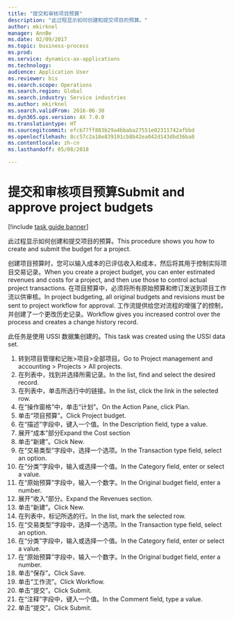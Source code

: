 ```yaml
--- 
title: "提交和审核项目预算"
description: "此过程显示如何创建和提交项目的预算。"
author: mkirknel
manager: AnnBe
ms.date: 02/09/2017
ms.topic: business-process
ms.prod: 
ms.service: dynamics-ax-applications
ms.technology: 
audience: Application User
ms.reviewer: bis
ms.search.scope: Operations
ms.search.region: Global
ms.search.industry: Service industries
ms.author: mkirknel
ms.search.validFrom: 2016-06-30
ms.dyn365.ops.version: AX 7.0.0
ms.translationtype: HT
ms.sourcegitcommit: efcb77ff883b29a4bbaba27551e02311742afbbd
ms.openlocfilehash: 8cc57c2a18e839191cb8b42ea042d143dbd36ba0
ms.contentlocale: zh-cn
ms.lasthandoff: 05/08/2018

---
```

# <a name="submit-and-approve-project-budgets"></a><span data-ttu-id="305b7-103">提交和审核项目预算</span><span class="sxs-lookup"><span data-stu-id="305b7-103">Submit and approve project budgets</span></span>

[!include [task guide banner](../../includes/task-guide-banner.md)]

<span data-ttu-id="305b7-104">此过程显示如何创建和提交项目的预算。</span><span class="sxs-lookup"><span data-stu-id="305b7-104">This procedure shows you how to create and submit the budget for a project.</span></span> 

<span data-ttu-id="305b7-105">创建项目预算时，您可以输入成本的已评估收入和成本，然后将其用于控制实际项目交易记录。</span><span class="sxs-lookup"><span data-stu-id="305b7-105">When you create a project budget, you can enter estimated revenues and costs for a project, and then use those to control actual project transactions.</span></span> <span data-ttu-id="305b7-106">在项目预算中，必须将所有原始预算和修订发送到项目工作流以供审核。</span><span class="sxs-lookup"><span data-stu-id="305b7-106">In project budgeting, all original budgets and revisions must be sent to project workflow for approval.</span></span> <span data-ttu-id="305b7-107">工作流提供给您对流程的增强了的控制，并创建了一个更改历史记录。</span><span class="sxs-lookup"><span data-stu-id="305b7-107">Workflow gives you increased control over the process and creates a change history record.</span></span>

<span data-ttu-id="305b7-108">此任务是使用 USSI 数据集创建的。</span><span class="sxs-lookup"><span data-stu-id="305b7-108">This task was created using the USSI data set.</span></span>

1. <span data-ttu-id="305b7-109">转到项目管理和记账>项目>全部项目。</span><span class="sxs-lookup"><span data-stu-id="305b7-109">Go to Project management and accounting > Projects > All projects.</span></span>
2. <span data-ttu-id="305b7-110">在列表中，找到并选择所需记录。</span><span class="sxs-lookup"><span data-stu-id="305b7-110">In the list, find and select the desired record.</span></span>
3. <span data-ttu-id="305b7-111">在列表中，单击所选行中的链接。</span><span class="sxs-lookup"><span data-stu-id="305b7-111">In the list, click the link in the selected row.</span></span>
4. <span data-ttu-id="305b7-112">在“操作窗格”中，单击“计划”。</span><span class="sxs-lookup"><span data-stu-id="305b7-112">On the Action Pane, click Plan.</span></span>
5. <span data-ttu-id="305b7-113">单击“项目预算”。</span><span class="sxs-lookup"><span data-stu-id="305b7-113">Click Project budget.</span></span>
6. <span data-ttu-id="305b7-114">在“描述”字段中，键入一个值。</span><span class="sxs-lookup"><span data-stu-id="305b7-114">In the Description field, type a value.</span></span>
7. <span data-ttu-id="305b7-115">展开“成本”部分</span><span class="sxs-lookup"><span data-stu-id="305b7-115">Expand the Cost section</span></span>
8. <span data-ttu-id="305b7-116">单击“新建”。</span><span class="sxs-lookup"><span data-stu-id="305b7-116">Click New.</span></span>
9. <span data-ttu-id="305b7-117">在“交易类型”字段中，选择一个选项。</span><span class="sxs-lookup"><span data-stu-id="305b7-117">In the Transaction type field, select an option.</span></span>
10. <span data-ttu-id="305b7-118">在“分类”字段中，输入或选择一个值。</span><span class="sxs-lookup"><span data-stu-id="305b7-118">In the Category field, enter or select a value.</span></span>
11. <span data-ttu-id="305b7-119">在“原始预算”字段中，输入一个数字。</span><span class="sxs-lookup"><span data-stu-id="305b7-119">In the Original budget field, enter a number.</span></span>
12. <span data-ttu-id="305b7-120">展开“收入”部分。</span><span class="sxs-lookup"><span data-stu-id="305b7-120">Expand the Revenues section.</span></span>
13. <span data-ttu-id="305b7-121">单击“新建”。</span><span class="sxs-lookup"><span data-stu-id="305b7-121">Click New.</span></span>
14. <span data-ttu-id="305b7-122">在列表中，标记所选的行。</span><span class="sxs-lookup"><span data-stu-id="305b7-122">In the list, mark the selected row.</span></span>
15. <span data-ttu-id="305b7-123">在“交易类型”字段中，选择一个选项。</span><span class="sxs-lookup"><span data-stu-id="305b7-123">In the Transaction type field, select an option.</span></span>
16. <span data-ttu-id="305b7-124">在“分类”字段中，输入或选择一个值。</span><span class="sxs-lookup"><span data-stu-id="305b7-124">In the Category field, enter or select a value.</span></span>
17. <span data-ttu-id="305b7-125">在“原始预算”字段中，输入一个数字。</span><span class="sxs-lookup"><span data-stu-id="305b7-125">In the Original budget field, enter a number.</span></span>
18. <span data-ttu-id="305b7-126">单击“保存”。</span><span class="sxs-lookup"><span data-stu-id="305b7-126">Click Save.</span></span>
19. <span data-ttu-id="305b7-127">单击“工作流”。</span><span class="sxs-lookup"><span data-stu-id="305b7-127">Click Workflow.</span></span>
20. <span data-ttu-id="305b7-128">单击“提交”。</span><span class="sxs-lookup"><span data-stu-id="305b7-128">Click Submit.</span></span>
21. <span data-ttu-id="305b7-129">在“注释”字段中，键入一个值。</span><span class="sxs-lookup"><span data-stu-id="305b7-129">In the Comment field, type a value.</span></span>
22. <span data-ttu-id="305b7-130">单击“提交”。</span><span class="sxs-lookup"><span data-stu-id="305b7-130">Click Submit.</span></span>


